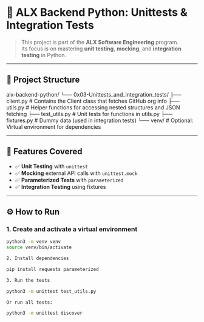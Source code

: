 # 🧪 ALX Backend Python: Unittests & Integration Tests

> This project is part of the **ALX Software Engineering** program.  
> Its focus is on mastering **unit testing**, **mocking**, and **integration testing** in Python.

---

## 📁 Project Structure

alx-backend-python/
└── 0x03-Unittests_and_integration_tests/
├── client.py # Contains the Client class that fetches GitHub org info
├── utils.py # Helper functions for accessing nested structures and JSON fetching
├── test_utils.py # Unit tests for functions in utils.py
├── fixtures.py # Dummy data (used in integration tests)
└── venv/ # Optional: Virtual environment for dependencies

---

## 🧰 Features Covered

- ✅ **Unit Testing** with `unittest`
- ✅ **Mocking** external API calls with `unittest.mock`
- ✅ **Parameterized Tests** with `parameterized`
- ✅ **Integration Testing** using fixtures

---

## ⚙️ How to Run

### 1. Create and activate a virtual environment

```bash
python3 -m venv venv
source venv/bin/activate

2. Install dependencies

pip install requests parameterized

3. Run the tests

python3 -m unittest test_utils.py

Or run all tests:

python3 -m unittest discover
```

